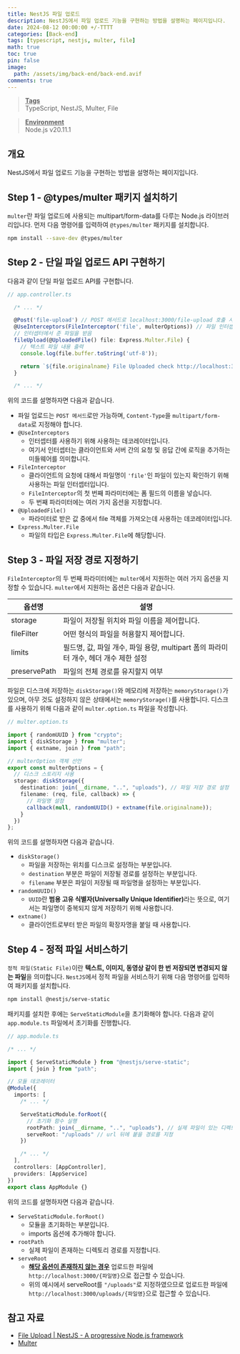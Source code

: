 ```yaml
---
title: NestJS 파일 업로드
description: NestJS에서 파일 업로드 기능을 구현하는 방법을 설명하는 페이지입니다.
date: 2024-08-12 00:00:00 +/-TTTT
categories: [Back-end]
tags: [typescript, nestjs, multer, file]
math: true
toc: true
pin: false
image:
  path: /assets/img/back-end/back-end.avif
comments: true
---
```


<blockquote class="prompt-info"><p><strong><u>Tags</u></strong> <br />
TypeScript, NestJS, Multer, File</p></blockquote>

<blockquote class="prompt-info"><p><strong><u>Environment</u></strong> <br />
Node.js v20.11.1 </p></blockquote>

## 개요

NestJS에서 파일 업로드 기능을 구현하는 방법을 설명하는 페이지입니다.

## Step 1 - @types/multer 패키지 설치하기

`multer`란 파일 업로드에 사용되는 multipart/form-data를 다루는 Node.js 라이브러리입니다. 먼저 다음 명령어를 입력하여 `@types/multer` 패키지를 설치합니다.

```bash
npm install --save-dev @types/multer
```

## Step 2 - 단일 파일 업로드 API 구현하기

다음과 같이 단일 파일 업로드 API를 구현합니다.

```typescript
// app.controller.ts

  /* ... */

  @Post('file-upload') // POST 메서드로 localhost:3000/file-upload 호출 시 동작
  @UseInterceptors(FileInterceptor('file', multerOptions)) // 파일 인터셉터
  // 인터셉터에서 준 파일을 받음
  fileUpload(@UploadedFile() file: Express.Multer.File) {
    // 텍스트 파일 내용 출력
    console.log(file.buffer.toString('utf-8'));

    return `${file.originalname} File Uploaded check http://localhost:3000/uploads/${file.filename}`;
  }

  /* ... */
```

위의 코드를 설명하자면 다음과 같습니다.

- 파일 업로드는 `POST 메서드`로만 가능하며, `Content-Type`을 `multipart/form-data`로 지정해야 합니다.
- `@UseInterceptors`
  - 인터셉터를 사용하기 위해 사용하는 데코레이터입니다.
  - 여기서 인터셉터는 클라이언트와 서버 간의 요청 및 응답 간에 로직을 추가하는 미들웨어를 의미합니다.
- `FileInterceptor`
  - 클라이언트의 요청에 대해서 파일명이 `'file'`인 파일이 있는지 확인하기 위해 사용하는 파일 인터셉터입니다.
  - `FileInterceptor`의 첫 번째 파라미터에는 폼 필드의 이름을 넣습니다.
  - 두 번째 파라미터에는 여러 가지 옵션을 지정합니다.
- `@UploadedFile()`
  - 파라미터로 받은 값 중에서 file 객체를 가져오는데 사용하는 데코레이터입니다.
- `Express.Multer.File`
  - 파일의 타입은 `Express.Multer.File`에 해당합니다.

## Step 3 - 파일 저장 경로 지정하기

`FileInterceptor`의 두 번째 파라미터에는 `multer`에서 지원하는 여러 가지 옵션을 지정할 수 있습니다. `multer`에서 지원하는 옵션은 다음과 같습니다.

| 옵션명       | 설명                                                                                |
| ------------ | ----------------------------------------------------------------------------------- |
| storage      | 파일이 저장될 위치와 파일 이름을 제어합니다.                                        |
| fileFilter   | 어떤 형식의 파일을 허용할지 제어합니다.                                             |
| limits       | 필드명, 값, 파일 개수, 파일 용량, multipart 폼의 파라미터 개수, 헤더 개수 제한 설정 |
| preservePath | 파일의 전체 경로를 유지할지 여부                                                    |

파일은 디스크에 저장하는 `diskStorage()`와 메모리에 저장하는 `memoryStorage()`가 있으며, 아무 것도 설정하지 않은 상태에서는 `memoryStorage()`를 사용합니다. 디스크를 사용하기 위해 다음과 같이 `multer.option.ts` 파일을 작성합니다.

```typescript
// multer.option.ts

import { randomUUID } from "crypto";
import { diskStorage } from "multer";
import { extname, join } from "path";

// multerOption 객체 선언
export const multerOptions = {
  // 디스크 스토리지 사용
  storage: diskStorage({
    destination: join(__dirname, "..", "uploads"), // 파일 저장 경로 설정
    filename: (req, file, callback) => {
      // 파일명 설정
      callback(null, randomUUID() + extname(file.originalname));
    }
  })
};
```

위의 코드를 설명하자면 다음과 같습니다.

- `diskStorage()`
  - 파일을 저장하는 위치를 디스크로 설정하는 부분입니다.
  - `destination` 부분은 파일이 저장될 경로를 설정하는 부분입니다.
  - `filename` 부분은 파일이 저장될 때 파일명을 설정하는 부분입니다.
- `randomUUID()`
  - `UUID`란 <b>범용 고유 식별자(Universally Unique Identifier)</b>라는 뜻으로, 여기서는 파일명이 중복되지 않게 저장하기 위해 사용합니다.
- `extname()`
  - 클라이언트로부터 받은 파일의 확장자명을 붙일 때 사용합니다.

## Step 4 - 정적 파일 서비스하기

`정적 파일(Static File)`이란 <b>텍스트, 이미지, 동영상 같이 한 번 저장되면 변경되지 않는 파일</b>을 의미합니다. `NestJS`에서 정적 파일을 서비스하기 위해 다음 명령어를 입력하여 패키지를 설치합니다.

```bash
npm install @nestjs/serve-static
```

패키지를 설치한 후에는 `ServeStaticModule`을 초기화해야 합니다. 다음과 같이 `app.module.ts` 파일에서 초기화를 진행합니다.

```typescript
// app.module.ts

/* ... */

import { ServeStaticModule } from "@nestjs/serve-static";
import { join } from "path";

// 모듈 데코레이터
@Module({
  imports: [
    /* ... */

    ServeStaticModule.forRoot({
      // 초기화 함수 실행
      rootPath: join(__dirname, "..", "uploads"), // 실제 파일이 있는 디렉토리 경로
      serveRoot: "/uploads" // url 뒤에 붙을 경로를 지정
    })

    /* ... */
  ],
  controllers: [AppController],
  providers: [AppService]
})
export class AppModule {}
```

위의 코드를 설명하자면 다음과 같습니다.

- `ServeStaticModule.forRoot()`
  - 모듈을 초기화하는 부분입니다.
  - imports 옵션에 추가해야 합니다.
- `rootPath`
  - 실제 파일이 존재하는 디렉토리 경로를 지정합니다.
- `serveRoot`
  - <b><u>해당 옵션이 존재하지 않는 경우</u></b> 업로드한 파일에 `http://localhost:3000/{파일명}`으로 접근할 수 있습니다.
  - 위의 예시에서 serveRoot를 `"/uploads"`로 지정하였으므로 업로드한 파일에 `http://localhost:3000/uploads/{파일명}`으로 접근할 수 있습니다.

## 참고 자료

- <a href="https://docs.nestjs.com/techniques/file-upload" target="_blank">File Upload | NestJS - A progressive Node.js framework</a>
- <a href="https://github.com/expressjs/multer/blob/master/doc/README-ko.md" target="_blank">Multer</a>
